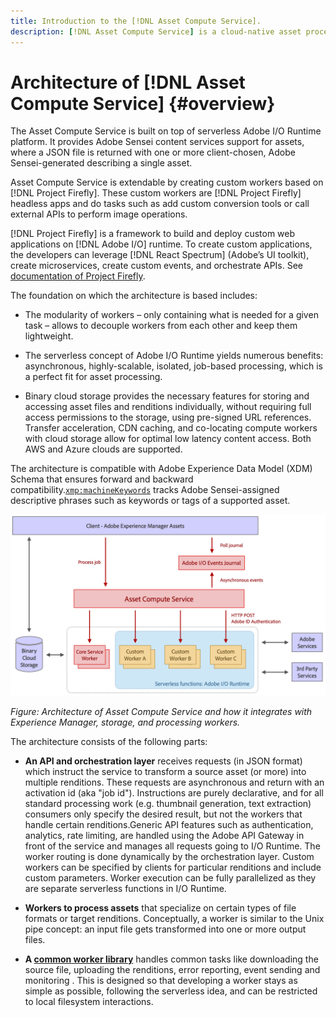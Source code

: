 ```yaml
---
title: Introduction to the [!DNL Asset Compute Service].
description: [!DNL Asset Compute Service] is a cloud-native asset processing service that helps reduce complexity and improves scalability.
---
```


# Architecture of [!DNL Asset Compute Service] {#overview}

The Asset Compute Service is built on top of serverless Adobe I/O Runtime platform. It provides Adobe Sensei content services support for assets, where a JSON file is returned with one or more client-chosen, Adobe Sensei-generated describing a single asset.

Asset Compute Service is extendable by creating custom workers based on [!DNL Project Firefly]. These custom workers are [!DNL Project Firefly] headless apps and do tasks such as add custom conversion tools or call external APIs to perform image operations.

[!DNL Project Firefly] is a framework to build and deploy custom web applications on [!DNL Adobe I/O] runtime. To create custom applications, the developers can leverage [!DNL React Spectrum] (Adobe’s UI toolkit), create microservices, create custom events, and orchestrate APIs. See [documentation of Project Firefly](https://www.adobe.io/apis/experienceplatform/project-firefly/docs.html).

The foundation on which the architecture is based includes:

* The modularity of workers – only containing what is needed for a given task – allows to decouple workers from each other and keep them lightweight. 

* The serverless concept of Adobe I/O Runtime yields numerous benefits: asynchronous, highly-scalable, isolated, job-based processing, which is a perfect fit for asset processing.

* Binary cloud storage provides the necessary features for storing and accessing asset files and renditions individually, without requiring full access permissions to the storage, using pre-signed URL references. Transfer acceleration, CDN caching, and co-locating compute workers with cloud storage allow for optimal low latency content access. Both AWS and Azure clouds are supported.

The architecture is compatible with Adobe Experience Data Model (XDM) Schema that ensures forward and backward compatibility.[`xmp:machineKeywords`](https://github.com/adobe/xdm/blob/master/docs/reference/assets/asset.schema.md#xmpmachinekeywords) tracks Adobe Sensei-assigned descriptive phrases such as keywords or tags of a supported asset.

![Architecture of Asset Compute Service](assets/architecture-diagram.png)

*Figure: Architecture of Asset Compute Service and how it integrates with Experience Manager, storage, and processing workers.*

The architecture consists of the following parts:

* **An API and orchestration layer** receives requests (in JSON format) which instruct the service to transform a source asset (or more) into multiple renditions. These requests are asynchronous and return with an activation id (aka "job id"). Instructions are purely declarative, and for all standard processing work (e.g. thumbnail generation, text extraction) consumers only specify the desired result, but not the workers that handle certain renditions.Generic API features such as authentication, analytics, rate limiting, are handled using the Adobe API Gateway in front of the service and manages all requests going to I/O Runtime. The worker routing is done dynamically by the orchestration layer. Custom workers can be specified by clients for particular renditions and include custom parameters. Worker execution can be fully parallelized as they are separate serverless functions in I/O Runtime.

* **Workers to process assets** that specialize on certain types of file formats or target renditions. Conceptually, a worker is similar to the Unix pipe concept: an input file gets transformed into one or more output files.

* **A [common worker library](https://github.com/adobe/asset-compute-sdk)** handles common tasks like downloading the source file, uploading the renditions, error reporting, event sending and monitoring . This is designed so that developing a worker stays as simple as possible, following the serverless idea, and can be restricted to local filesystem interactions.

<!-- TBD:

* About the YAML file?
* See [https://github.com/AdobeDocs/project-firefly/blob/master/getting_started/first_app.md#5-anatomy-of-a-project-firefly-application](https://github.com/AdobeDocs/project-firefly/blob/master/getting_started/first_app.md#5-anatomy-of-a-project-firefly-application).

* minimize description to custom workers
* remove all internal stuff (e.g. Photoshop worker, API Gateway) from text and diagram
* update diagram to focus on 3rd party custom workers ONLY
* Explain important transactions/handshakes?
* Flow of assets/control? See the illustration on the Nui diagrams wiki.
* Illustrations. See the SVG shared by Alex.
* Exceptions? Limitations? Call-outs? Gotchas?
  * Added elsewhere what the service does not do [here](introduction.md#possible-use-cases-benefits).
  * Do we want to add what basic processing is not available currently, that is expected by existing AEM customers?
-->
